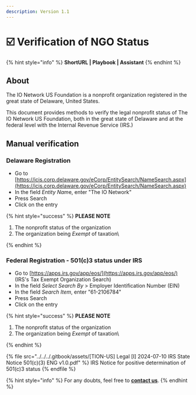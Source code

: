 ```yaml
---
description: Version 1.1
---
```


# ☑️ Verification of NGO Status

{% hint style="info" %}
**ShortURL | Playbook | Assistant**
{% endhint %}

## About

The IO Network US Foundation is a nonprofit organization registered in the great state of Delaware, United States.

This document provides methods to verify the legal nonprofit status of The IO Network US Foundation, both in the great state of Delaware and at the federal level with the Internal Revenue Service (IRS.)

## **Manual verification**

### **Delaware Registration**

* Go to [https://icis.corp.delaware.gov/eCorp/EntitySearch/NameSearch.aspx](https://icis.corp.delaware.gov/eCorp/EntitySearch/NameSearch.aspx)
* In the field _Entity Na&#x6D;_&#x65;, enter "The IO Network"
* Press Search
* Click on the entry

{% hint style="success" %}
**PLEASE NOTE**

1. The nonprofit status of the organization
2. The organization being _Exempt_ of taxation\

{% endhint %}

### **Federal Registration - 501(c)3 status under IRS**

* Go to [https://apps.irs.gov/app/eos/](https://apps.irs.gov/app/eos/) (IRS's Tax Exempt Organization Search)
* In the field _Select Search By_ > Employer Identification Number (EIN)
* In the field _Search Item_, enter "61-2106784"
* Press Search
* Click on the entry

{% hint style="success" %}
**PLEASE NOTE**

1. The nonprofit status of the organization
2. The organization being _Exempt_ of taxation\

{% endhint %}

{% file src="../../../.gitbook/assets/[TION-US] Legal [I] 2024-07-10 IRS State Notice 501(c)(3) ENG v1.0.pdf" %}
IRS Notice for positive determination of 501(c)3 status
{% endfile %}



{% hint style="info" %}
For any doubts, feel free to [**contact us**](mailto://Contact@TheIOFoundation.org).
{% endhint %}
